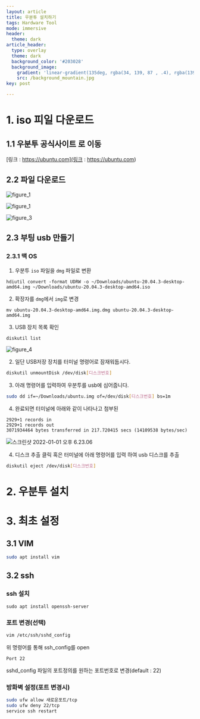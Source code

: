 ```yaml
---
layout: article
title: 우분투 설치하기
tags: Hardware Tool
mode: immersive
header:
  theme: dark
article_header:
  type: overlay
  theme: dark
  background_color: '#203028'
  background_image:
    gradient: 'linear-gradient(135deg, rgba(34, 139, 87 , .4), rgba(139, 34, 139, .4))'
    src: /background_mountain.jpg
key: post

---
```


<!--more-->

# 1. iso 피일 다운로드

## 1.1 우분투 공식사이트 로 이동

[링크 : https://ubuntu.com](링크 : https://ubuntu.com)



## 2.2 파일 다운로드

![figure_1](/Users/parkdongho/Desktop/figure_1.png)



![figure_1](/Users/parkdongho/Desktop/figure_2.png)



![figure_3](/Users/parkdongho/Desktop/figure_3.png)



## 2.3 부팅 usb 만들기

### 2.3.1 맥 OS

1. 우분투 `iso` 파일을 `dmg` 파일로 변환

```
hdiutil convert -format UDRW -o ~/Downloads/ubuntu-20.04.3-desktop-amd64.img ~/Downloads/ubuntu-20.04.3-desktop-amd64.iso
```

2. 확장자를 `dmg`에서 `img`로 변경

```
mv ubuntu-20.04.3-desktop-amd64.img.dmg ubuntu-20.04.3-desktop-amd64.img
```

3. USB 장치 목록 확인

```bash
diskutil list
```

![figure_4](/Users/parkdongho/Desktop/figure_4.png)

2. 일단 USB저장 장치를 터미널 명령어로 잠재워둡시다.

```bash
diskutil unmountDisk /dev/disk[디스크번호]
```

3. 아래 명령어를 입력하여 우분투를 usb에 심어줍니다.

```bash
sudo dd if=~/Downloads/ubuntu.img of=/dev/disk[디스크번호] bs=1m
```

4. 완료되면 터미널에 아래와 같이 나타나고 첨부된

```
2929+1 records in
2929+1 records out
3071934464 bytes transferred in 217.720415 secs (14109538 bytes/sec)
```

![스크린샷 2022-01-01 오후 6.23.06](/Users/parkdongho/Desktop/figure_5.png)



4. 디스크 추출 클릭 혹은 터미널에 아래 명령어를 입력 하여 usb 디스크를 추출

```bash
diskutil eject /dev/disk[디스크번호]
```

# 2. 우분투 설치





# 3. 최초 설정

## 3.1 VIM

```bash
sudo apt install vim
```



## 3.2 ssh

### ssh 설치

```
sudo apt install openssh-server
```

### 포트 변경(선택)

```bash
vim /etc/ssh/sshd_config
```

위 명령어를 통해 ssh_config를 open

```
Port 22
```

sshd_config 파일의 포트정의를 원하는 포트번호로 변경(default : 22)

### 방화벽 설정(포트 변경시)

```bash
sudo ufw allow 새로운포트/tcp
sudo ufw deny 22/tcp
service ssh restart
```



